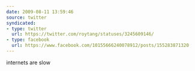 ```yaml
---
date: 2009-08-11 13:59:46
source: twitter
syndicated:
- type: twitter
  url: https://twitter.com/roytang/statuses/3245609146/
- type: facebook
  url: https://www.facebook.com/10155666240078912/posts/155283871320
---
```


internets are slow